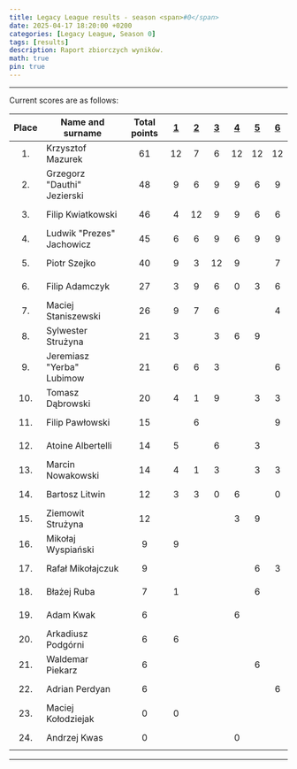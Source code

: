 ```yaml
---
title: Legacy League results - season <span>#0</span>
date: 2025-04-17 18:20:00 +0200
categories: [Legacy League, Season 0]
tags: [results]
description: Raport zbiorczych wyników.
math: true
pin: true
---
```


---

Current scores are as follows:

|   Place   | Name and surname            | Total points | [1][league-0-1] | [2][league-0-2] | [3][league-0-3] | [4][league-0-4] | [5][league-0-5] | [6][league-0-6] |
|:---------:|-----------------------------|:------------:|:---------------:|:---------------:|:---------------:|:---------------:|:---------------:|:---------------:|
| $$ 1. $$  | Krzysztof Mazurek           |   $$ 61 $$   |       12        |        7        |        6        |       12        |       12        |       12        |
| $$ 2. $$  | Grzegorz "Dauthi" Jezierski |   $$ 48 $$   |        9        |        6        |        9        |        9        |        6        |        9        |
| $$ 3. $$  | Filip Kwiatkowski           |   $$ 46 $$   |        4        |       12        |        9        |        9        |        6        |        6        |
| $$ 4. $$  | Ludwik "Prezes" Jachowicz   |   $$ 45 $$   |        6        |        6        |        9        |        6        |        9        |        9        |
| $$ 5. $$  | Piotr Szejko                |   $$ 40 $$   |        9        |        3        |       12        |        9        |                 |        7        |
| $$ 6. $$  | Filip Adamczyk              |   $$ 27 $$   |        3        |        9        |        6        |        0        |        3        |        6        |
| $$ 7. $$  | Maciej Staniszewski         |   $$ 26 $$   |        9        |        7        |        6        |                 |                 |        4        |
| $$ 8. $$  | Sylwester Strużyna          |   $$ 21 $$   |        3        |                 |        3        |        6        |        9        |                 |
| $$ 9. $$  | Jeremiasz "Yerba" Lubimow   |   $$ 21 $$   |        6        |        6        |        3        |                 |                 |        6        |
| $$ 10. $$ | Tomasz Dąbrowski            |   $$ 20 $$   |        4        |        1        |        9        |                 |        3        |        3        |
| $$ 11. $$ | Filip Pawłowski             |   $$ 15 $$   |                 |        6        |                 |                 |                 |        9        |
| $$ 12. $$ | Atoine Albertelli           |   $$ 14 $$   |        5        |                 |        6        |                 |        3        |                 |
| $$ 13. $$ | Marcin Nowakowski           |   $$ 14 $$   |        4        |        1        |        3        |                 |        3        |        3        |
| $$ 14. $$ | Bartosz Litwin              |   $$ 12 $$   |        3        |        3        |        0        |        6        |                 |        0        |
| $$ 15. $$ | Ziemowit Strużyna           |   $$ 12 $$   |                 |                 |                 |        3        |        9        |                 |
| $$ 16. $$ | Mikołaj Wyspiański          |   $$ 9 $$    |        9        |                 |                 |                 |                 |                 |
| $$ 17. $$ | Rafał Mikołajczuk           |   $$ 9 $$    |                 |                 |                 |                 |        6        |        3        |
| $$ 18. $$ | Błażej Ruba                 |   $$ 7 $$    |        1        |                 |                 |                 |        6        |                 |
| $$ 19. $$ | Adam Kwak                   |   $$ 6 $$    |                 |                 |                 |        6        |                 |                 |
| $$ 20. $$ | Arkadiusz Podgórni          |   $$ 6 $$    |        6        |                 |                 |                 |                 |                 |
| $$ 21. $$ | Waldemar Piekarz            |   $$ 6 $$    |                 |                 |                 |                 |        6        |                 |
| $$ 22. $$ | Adrian Perdyan              |   $$ 6 $$    |                 |                 |                 |                 |                 |        6        |
| $$ 23. $$ | Maciej Kołodziejak          |   $$ 0 $$    |        0        |                 |                 |                 |                 |                 |
| $$ 24. $$ | Andrzej Kwas                |   $$ 0 $$    |                 |                 |                 |        0        |                 |                 |

[league-0-1]: ../Legacy-League-0-1
[league-0-2]: ../Legacy-League-0-2
[league-0-3]: ../Legacy-League-0-3
[league-0-4]: ../Legacy-League-0-4
[league-0-5]: ../Legacy-League-0-5
[league-0-6]: ../Legacy-League-0-6

---
